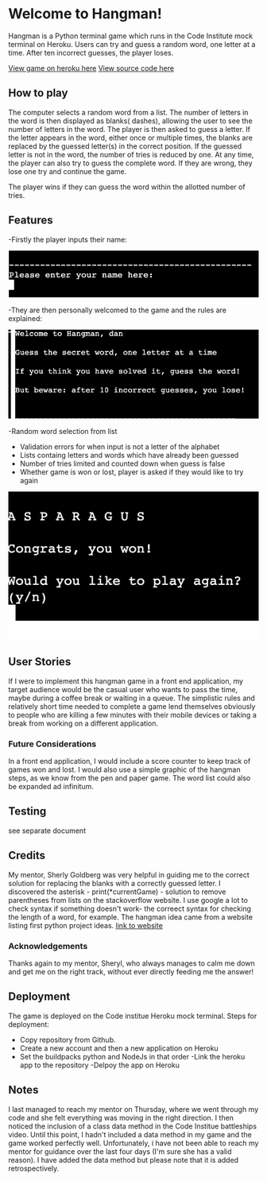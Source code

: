 # Welcome to Hangman!

Hangman is a Python terminal game which runs in the Code Institute mock terminal on Heroku. 
Users can try and guess a random word, one letter at a time. After ten incorrect guesses, the player loses.

[View game on heroku here](https://hangman-townsend-c81a17acad8f.herokuapp.com/)
[View source code here](https://github.com/townsend75/hangman-game)


## How to play

The computer selects a random word from a list. The number of letters in the word is then displayed as blanks( dashes), allowing the user to see the number of letters in the word. 
The player is then asked to guess a letter. If the letter appears in the word, either once or multiple times, the blanks are replaced by the guessed letter(s) in the correct position. If the guessed letter is not in the word, the number of tries is reduced by one. 
At any time, the player can also try to guess the complete word. If they are wrong, they lose one try and continue the game. 

The player wins if they can guess the word within the allotted number of tries. 

## Features

-Firstly the player inputs their name:

![User name input](images/Hangman%20Enter%20name.jpg)

-They are then personally welcomed to the game and the rules are explained:

![Welcome message](images/Welcome%20message.jpg)

-Random word selection from list
- Validation errors for when input is not a letter of the alphabet
- Lists containg letters and words which have already been guessed
- Number of tries limited and counted down when guess is false
- Whether game is won or lost, player is asked if they would like to try again

![Link to play again question](images/Hangman%20Play%20Again.jpg)



## User Stories

If I were to implement this hangman game in a front end application, my target audience would be the casual user who wants to pass the time, maybe during a coffee break or waiting in a queue. The simplistic rules and relatively short time needed to complete a game lend themselves obviously to people who are killing a few minutes with their mobile devices or taking a break from working on a different application. 

### Future Considerations

In a front end application, I would include a score counter to keep track of games won and lost. I would also use a simple graphic of the hangman steps, as we know from the pen and paper game. The word list could also be expanded ad infinitum. 

## Testing

see separate document

## Credits

My mentor, Sherly Goldberg was very helpful in guiding me to the correct solution for replacing the blanks with a correctly guessed letter. 
I discovered the asterisk - print(*currentGame) - solution to remove parentheses from lists on the stackoverflow website. 
I use google a lot to check syntax if something doesn't work- the correect syntax for checking the length of a word, for example. 
The hangman idea came from a website listing first python project ideas. [link to website](https://www.upgrad.com/blog/python-projects-ideas-topics-beginners/)

### Acknowledgements

Thanks again to my mentor, Sheryl, who always manages to calm me down and get me on the right track, without ever directly feeding me the answer!

## Deployment

The game is deployed on the Code institue Heroku mock terminal. 
Steps for deployment:
- Copy repository from Github.
- Create a new account and then a new application on Heroku
- Set the buildpacks python and NodeJs in that order
-Link the heroku app to the repository
-Delpoy the app on Heroku

## Notes
I last managed to reach my mentor on Thursday, where we went through my code and she felt everything was moving in the right direction. I then noticed the inclusion of a class data method in the Code Institue battleships video. Until this point, I hadn't included a data method in my game and the game worked perfectly well. Unfortunately, i have not been able to reach my mentor for guidance over the last four days (I'm sure she has a valid reason). I have added the data method but please note that it is added retrospectively. 




